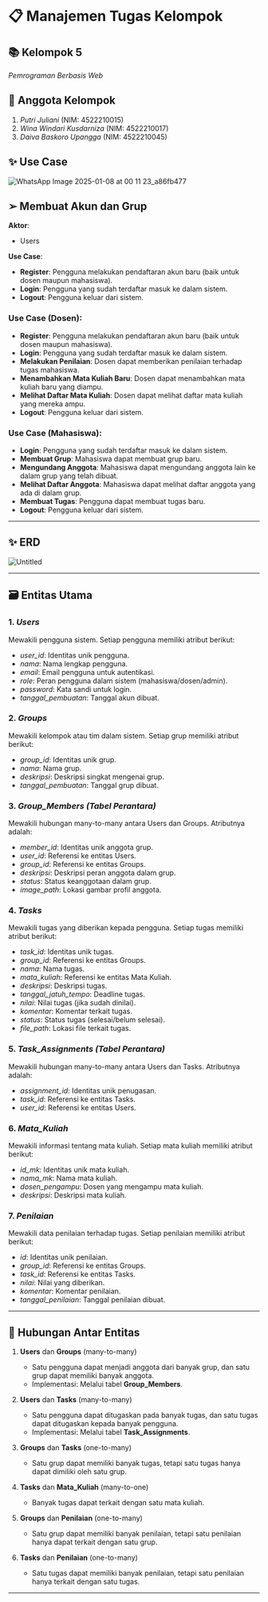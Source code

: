 # 📋 Manajemen Tugas Kelompok

## 📚 Kelompok 5
*Pemrograman Berbasis Web*

## 👥 Anggota Kelompok
1. *Putri Juliani* (NIM: 4522210015)
2. *Wina Windari Kusdarniza* (NIM: 4522210017)
3. *Daiva Baskoro Upangga* (NIM: 4522210045)

## ✨ Use Case
![WhatsApp Image 2025-01-08 at 00 11 23_a86fb477](https://github.com/user-attachments/assets/1f99f5ad-607d-4a95-b379-83cc9699f857)


## ➢ Membuat Akun dan Grup
**Aktor**: 
- Users

**Use Case**:
- **Register**: Pengguna melakukan pendaftaran akun baru (baik untuk dosen maupun mahasiswa).
- **Login**: Pengguna yang sudah terdaftar masuk ke dalam sistem.
- **Logout**: Pengguna keluar dari sistem.

### **Use Case (Dosen)**:
- **Register**: Pengguna melakukan pendaftaran akun baru (baik untuk dosen maupun mahasiswa).
- **Login**: Pengguna yang sudah terdaftar masuk ke dalam sistem.
- **Melakukan Penilaian**: Dosen dapat memberikan penilaian terhadap tugas mahasiswa.
- **Menambahkan Mata Kuliah Baru**: Dosen dapat menambahkan mata kuliah baru yang diampu.
- **Melihat Daftar Mata Kuliah**: Dosen dapat melihat daftar mata kuliah yang mereka ampu.
- **Logout**: Pengguna keluar dari sistem.

### **Use Case (Mahasiswa)**:
- **Login**: Pengguna yang sudah terdaftar masuk ke dalam sistem.
- **Membuat Grup**: Mahasiswa dapat membuat grup baru.
- **Mengundang Anggota**: Mahasiswa dapat mengundang anggota lain ke dalam grup yang telah dibuat.
- **Melihat Daftar Anggota**: Mahasiswa dapat melihat daftar anggota yang ada di dalam grup.
- **Membuat Tugas**: Pengguna dapat membuat tugas baru.
- **Logout**: Pengguna keluar dari sistem.

---

## ✨ ERD
![Untitled](https://github.com/user-attachments/assets/37a68c67-4ed5-46f8-a22b-a04b3de47648)


---

## 🗃 Entitas Utama
### 1. *Users*
Mewakili pengguna sistem. Setiap pengguna memiliki atribut berikut:
- *user_id*: Identitas unik pengguna.
- *nama*: Nama lengkap pengguna.
- *email*: Email pengguna untuk autentikasi.
- *role*: Peran pengguna dalam sistem (mahasiswa/dosen/admin).
- *password*: Kata sandi untuk login.
- *tanggal_pembuatan*: Tanggal akun dibuat.

### 2. *Groups*
Mewakili kelompok atau tim dalam sistem. Setiap grup memiliki atribut berikut:
- *group_id*: Identitas unik grup.
- *nama*: Nama grup.
- *deskripsi*: Deskripsi singkat mengenai grup.
- *tanggal_pembuatan*: Tanggal grup dibuat.

### 3. *Group_Members (Tabel Perantara)*
Mewakili hubungan many-to-many antara Users dan Groups. Atributnya adalah:
- *member_id*: Identitas unik anggota grup.
- *user_id*: Referensi ke entitas Users.
- *group_id*: Referensi ke entitas Groups.
- *deskripsi*: Deskripsi peran anggota dalam grup.
- *status*: Status keanggotaan dalam grup.
- *image_path*: Lokasi gambar profil anggota.

### 4. *Tasks*
Mewakili tugas yang diberikan kepada pengguna. Setiap tugas memiliki atribut berikut:
- *task_id*: Identitas unik tugas.
- *group_id*: Referensi ke entitas Groups.
- *nama*: Nama tugas.
- *mata_kuliah*: Referensi ke entitas Mata Kuliah.
- *deskripsi*: Deskripsi tugas.
- *tanggal_jatuh_tempo*: Deadline tugas.
- *nilai*: Nilai tugas (jika sudah dinilai).
- *komentar*: Komentar terkait tugas.
- *status*: Status tugas (selesai/belum selesai).
- *file_path*: Lokasi file terkait tugas.

### 5. *Task_Assignments (Tabel Perantara)*
Mewakili hubungan many-to-many antara Users dan Tasks. Atributnya adalah:
- *assignment_id*: Identitas unik penugasan.
- *task_id*: Referensi ke entitas Tasks.
- *user_id*: Referensi ke entitas Users.

### 6. *Mata_Kuliah*
Mewakili informasi tentang mata kuliah. Setiap mata kuliah memiliki atribut berikut:
- *id_mk*: Identitas unik mata kuliah.
- *nama_mk*: Nama mata kuliah.
- *dosen_pengampu*: Dosen yang mengampu mata kuliah.
- *deskripsi*: Deskripsi mata kuliah.

### 7. *Penilaian*
Mewakili data penilaian terhadap tugas. Setiap penilaian memiliki atribut berikut:
- *id*: Identitas unik penilaian.
- *group_id*: Referensi ke entitas Groups.
- *task_id*: Referensi ke entitas Tasks.
- *nilai*: Nilai yang diberikan.
- *komentar*: Komentar penilaian.
- *tanggal_penilaian*: Tanggal penilaian dibuat.

---

## 🔗 Hubungan Antar Entitas

1. **Users** dan **Groups** (many-to-many)
   - Satu pengguna dapat menjadi anggota dari banyak grup, dan satu grup dapat memiliki banyak anggota.
   - Implementasi: Melalui tabel **Group_Members**.

2. **Users** dan **Tasks** (many-to-many)
   - Satu pengguna dapat ditugaskan pada banyak tugas, dan satu tugas dapat ditugaskan kepada banyak pengguna.
   - Implementasi: Melalui tabel **Task_Assignments**.

3. **Groups** dan **Tasks** (one-to-many)
   - Satu grup dapat memiliki banyak tugas, tetapi satu tugas hanya dapat dimiliki oleh satu grup.

4. **Tasks** dan **Mata_Kuliah** (many-to-one)
   - Banyak tugas dapat terkait dengan satu mata kuliah.

5. **Groups** dan **Penilaian** (one-to-many)
   - Satu grup dapat memiliki banyak penilaian, tetapi satu penilaian hanya dapat terkait dengan satu grup.

6. **Tasks** dan **Penilaian** (one-to-many)
   - Satu tugas dapat memiliki banyak penilaian, tetapi satu penilaian hanya terkait dengan satu tugas.

---

